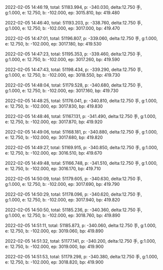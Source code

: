 2022-02-05 14:46:19, total: 51183.994, p: -340.030, delta:12.750 手, g:1.000, e: 12.750, b: -102.000, ep: 3015.810, bp: 419.480

2022-02-05 14:46:40, total: 51193.203, p: -338.760, delta:12.750 手, g:1.000, e: 12.750, b: -102.000, ep: 3017.000, bp: 419.470

2022-02-05 14:47:01, total: 51196.807, p: -339.060, delta:12.750 手, g:1.000, e: 12.750, b: -102.000, ep: 3017.180, bp: 419.530

2022-02-05 14:47:23, total: 51195.353, p: -339.460, delta:12.750 手, g:1.000, e: 12.750, b: -102.000, ep: 3017.260, bp: 419.590

2022-02-05 14:47:43, total: 51198.434, p: -339.290, delta:12.750 手, g:1.000, e: 12.750, b: -102.000, ep: 3018.550, bp: 419.730

2022-02-05 14:48:04, total: 51179.528, p: -340.680, delta:12.750 手, g:1.000, e: 12.750, b: -102.000, ep: 3017.160, bp: 419.730

2022-02-05 14:48:25, total: 51176.041, p: -340.810, delta:12.750 手, g:1.000, e: 12.750, b: -102.000, ep: 3017.830, bp: 419.830

2022-02-05 14:48:46, total: 51167.131, p: -341.490, delta:12.750 手, g:1.000, e: 12.750, b: -102.000, ep: 3017.870, bp: 419.920

2022-02-05 14:49:06, total: 51168.181, p: -340.880, delta:12.750 手, g:1.000, e: 12.750, b: -102.000, ep: 3017.680, bp: 419.820

2022-02-05 14:49:27, total: 51169.915, p: -340.850, delta:12.750 手, g:1.000, e: 12.750, b: -102.000, ep: 3016.510, bp: 419.670

2022-02-05 14:49:48, total: 51166.748, p: -341.510, delta:12.750 手, g:1.000, e: 12.750, b: -102.000, ep: 3016.170, bp: 419.710

2022-02-05 14:50:09, total: 51179.605, p: -340.630, delta:12.750 手, g:1.000, e: 12.750, b: -102.000, ep: 3017.690, bp: 419.790

2022-02-05 14:50:29, total: 51178.096, p: -340.620, delta:12.750 手, g:1.000, e: 12.750, b: -102.000, ep: 3017.940, bp: 419.820

2022-02-05 14:50:50, total: 51185.236, p: -340.360, delta:12.750 手, g:1.000, e: 12.750, b: -102.000, ep: 3018.760, bp: 419.890

2022-02-05 14:51:11, total: 51185.873, p: -340.060, delta:12.750 手, g:1.000, e: 12.750, b: -102.000, ep: 3019.060, bp: 419.890

2022-02-05 14:51:32, total: 51177.141, p: -340.200, delta:12.750 手, g:1.000, e: 12.750, b: -102.000, ep: 3019.000, bp: 419.900

2022-02-05 14:51:53, total: 51179.298, p: -340.380, delta:12.750 手, g:1.000, e: 12.750, b: -102.000, ep: 3018.820, bp: 419.900